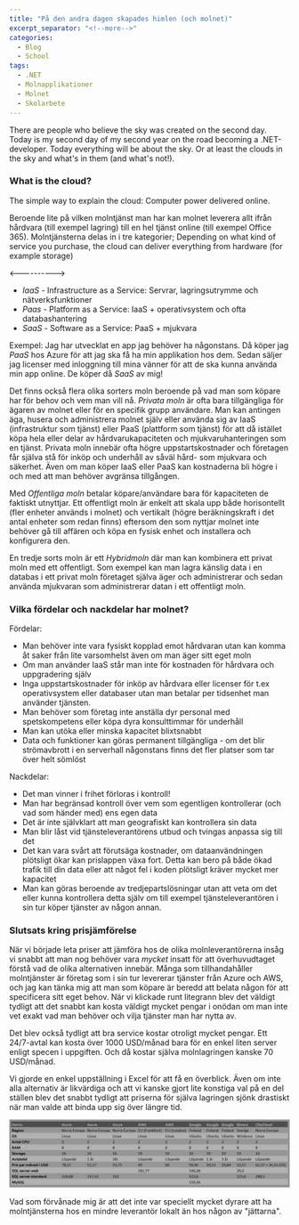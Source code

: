 ```yaml
---
title: "På den andra dagen skapades himlen (och molnet)"
excerpt_separator: "<!--more-->"
categories:
  - Blog
  - School
tags:
  - .NET
  - Molnapplikationer
  - Molnet
  - Skolarbete
---
```


There are people who believe the sky was created on the second day. 
Today is my second day of my second year on the road becoming a .NET-developer.
Today everything will be about the sky. Or at least the clouds in the sky and what's in them (and what's not!). 

### What is the cloud?

The simple way to explain the cloud: Computer power delivered online. 

Beroende lite på vilken molntjänst man har kan molnet leverera allt ifrån hårdvara (till exempel lagring) till en hel tjänst online (till exempel Office 365). Molntjänsterna delas in i tre kategorier;
Depending on what kind of service you purchase, the cloud can deliver everything from hardware (for example storage) 


<---------->



- *IaaS* - Infrastructure as a Service: Servrar, lagringsutrymme och nätverksfunktioner
- *Paas* - Platform as a Service: IaaS + operativsystem och ofta databashantering
- *SaaS* - Software as a Service: PaaS + mjukvara

Exempel: Jag har utvecklat en app jag behöver ha någonstans. Då köper jag *PaaS* hos Azure för att jag ska få ha min applikation hos dem. Sedan säljer jag licenser med inloggning till mina vänner för att de ska kunna använda min app online. De köper då *SaaS* av mig!

Det finns också flera olika sorters moln beroende på vad man som köpare har för behov och vem man vill nå. 
*Privata moln* är ofta bara tillgängliga för ägaren av molnet eller för en specifik grupp användare. Man kan antingen äga, husera och administrera molnet själv eller använda sig av IaaS (infrastruktur som tjänst) eller PaaS (plattform som tjänst) för att då istället köpa hela eller delar av hårdvarukapaciteten och mjukvaruhanteringen som en tjänst. Privata moln innebär ofta högre uppstartskostnader och företagen får själva stå för inköp och underhåll av såväl hård- som mjukvara och säkerhet. Även om man köper IaaS eller PaaS kan kostnaderna bli högre i och med att man behöver avgränsa tillgången. 

Med *Offentliga moln* betalar köpare/användare bara för kapaciteten de faktiskt utnyttjar. Ett offentligt moln är enkelt att skala upp både horisontellt (fler enheter används i molnet) och vertikalt (högre beräkningskraft i det antal enheter som redan finns) eftersom den som nyttjar molnet inte behöver gå till affären och köpa en fysisk enhet och installera och konfigurera den. 

En tredje sorts moln är ett *Hybridmoln* där man kan kombinera ett privat moln med ett offentligt. Som exempel kan man lagra känslig data i en databas i ett privat moln företaget själva äger och administrerar och sedan använda mjukvaran som administrerar datan i ett offentligt moln. 


### Vilka fördelar och nackdelar har molnet?

Fördelar:
- Man behöver inte vara fysiskt kopplad emot hårdvaran utan kan komma åt saker från lite varsomhelst även om man äger sitt eget moln
- Om man använder IaaS står man inte för kostnaden för hårdvara och uppgradering själv
- Inga uppstartskostnader för inköp av hårdvara eller licenser för t.ex operativsystem eller databaser utan man betalar per tidsenhet man använder tjänsten. 
- Man behöver som företag inte anställa dyr personal med spetskompetens eller köpa dyra konsulttimmar för underhåll
- Man kan utöka eller minska kapacitet blixtsnabbt
- Data och funktioner kan göras permanent tillgängliga - om det blir strömavbrott i en serverhall någonstans finns det fler platser som tar över helt sömlöst

Nackdelar:
- Det man vinner i frihet förloras i kontroll!
- Man har begränsad kontroll över vem som egentligen kontrollerar (och vad som händer med) ens egen data
- Det är inte självklart att man geografiskt kan kontrollera sin data
- Man blir låst vid tjänsteleverantörens utbud och tvingas anpassa sig till det
- Det kan vara svårt att förutsäga kostnader, om dataanvändningen plötsligt ökar kan prislappen växa fort. Detta kan bero på både ökad trafik till din data eller att något fel i koden plötsligt kräver mycket mer kapacitet
- Man kan göras beroende av tredjepartslösningar utan att veta om det eller kunna kontrollera detta själv om till exempel tjänsteleverantören i sin tur köper tjänster av någon annan. 


### Slutsats kring prisjämförelse

När vi började leta priser att jämföra hos de olika molnleverantörerna insåg vi snabbt att man nog behöver vara _mycket_ insatt för att överhuvudtaget förstå vad de olika alternativen innebär. Många som tillhandahåller molntjänster är företag som i sin tur levererar tjänster från Azure och AWS, och jag kan tänka mig att man som köpare är beredd att belata någon för att specificera sitt eget behov. När vi klickade runt litegrann blev det väldigt tydligt att det snabbt kan kosta väldigt mycket pengar i onödan om man inte vet exakt vad man behöver och vilja tjänster man har nytta av. 

Det blev också tydligt att bra service kostar otroligt mycket pengar. Ett 24/7-avtal kan kosta över 1000 USD/månad bara för en enkel liten server enligt specen i uppgiften. Och då kostar själva molnlagringen kanske 70 USD/månad. 

Vi gjorde en enkel uppställning i Excel för att få en överblick. Även om inte alla alternativ är likvärdiga och att vi kanske gjort lite konstiga val på en del ställen blev det snabbt tydligt att priserna för själva lagringen sjönk drastiskt när man valde att binda upp sig över längre tid. 

![Klipp från jämförelsen](https://raw.githubusercontent.com/Baverstrand/Baverstrand.github.io/master/img/cloudprices.JPG)

Vad som förvånade mig är att det inte var speciellt mycket dyrare att ha molntjänsterna hos en mindre leverantör lokalt än hos någon av "jättarna".
